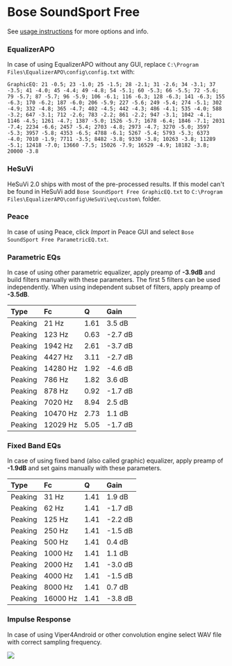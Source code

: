 # Bose SoundSport Free
See [usage instructions](https://github.com/jaakkopasanen/AutoEq#usage) for more options and info.

### EqualizerAPO
In case of using EqualizerAPO without any GUI, replace `C:\Program Files\EqualizerAPO\config\config.txt`
with:
```
GraphicEQ: 21 -0.5; 23 -1.0; 25 -1.5; 28 -2.1; 31 -2.6; 34 -3.1; 37 -3.5; 41 -4.0; 45 -4.4; 49 -4.8; 54 -5.1; 60 -5.3; 66 -5.5; 72 -5.6; 79 -5.7; 87 -5.7; 96 -5.9; 106 -6.1; 116 -6.3; 128 -6.3; 141 -6.3; 155 -6.3; 170 -6.2; 187 -6.0; 206 -5.9; 227 -5.6; 249 -5.4; 274 -5.1; 302 -4.9; 332 -4.8; 365 -4.7; 402 -4.5; 442 -4.3; 486 -4.1; 535 -4.0; 588 -3.2; 647 -3.1; 712 -2.6; 783 -2.2; 861 -2.2; 947 -3.1; 1042 -4.1; 1146 -4.5; 1261 -4.7; 1387 -5.0; 1526 -5.7; 1678 -6.4; 1846 -7.1; 2031 -7.4; 2234 -6.6; 2457 -5.4; 2703 -4.8; 2973 -4.7; 3270 -5.0; 3597 -5.3; 3957 -5.8; 4353 -6.5; 4788 -6.1; 5267 -5.4; 5793 -5.3; 6373 -4.0; 7010 -1.9; 7711 -3.5; 8482 -3.8; 9330 -3.8; 10263 -3.8; 11289 -5.1; 12418 -7.0; 13660 -7.5; 15026 -7.9; 16529 -4.9; 18182 -3.8; 20000 -3.8
```

### HeSuVi
HeSuVi 2.0 ships with most of the pre-processed results. If this model can't be found in HeSuVi add
`Bose SoundSport Free GraphicEQ.txt` to `C:\Program Files\EqualizerAPO\config\HeSuVi\eq\custom\` folder.

### Peace
In case of using Peace, click *Import* in Peace GUI and select `Bose SoundSport Free ParametricEQ.txt`.

### Parametric EQs
In case of using other parametric equalizer, apply preamp of **-3.9dB** and build filters manually
with these parameters. The first 5 filters can be used independently.
When using independent subset of filters, apply preamp of **-3.5dB**.

| Type    | Fc       |    Q | Gain    |
|:--------|:---------|:-----|:--------|
| Peaking | 21 Hz    | 1.61 | 3.5 dB  |
| Peaking | 123 Hz   | 0.63 | -2.7 dB |
| Peaking | 1942 Hz  | 2.61 | -3.7 dB |
| Peaking | 4427 Hz  | 3.11 | -2.7 dB |
| Peaking | 14280 Hz | 1.92 | -4.6 dB |
| Peaking | 786 Hz   | 1.82 | 3.6 dB  |
| Peaking | 878 Hz   | 0.92 | -1.7 dB |
| Peaking | 7020 Hz  | 8.94 | 2.5 dB  |
| Peaking | 10470 Hz | 2.73 | 1.1 dB  |
| Peaking | 12029 Hz | 5.05 | -1.7 dB |

### Fixed Band EQs
In case of using fixed band (also called graphic) equalizer, apply preamp of **-1.9dB** and set
gains manually with these parameters.

| Type    | Fc       |    Q | Gain    |
|:--------|:---------|:-----|:--------|
| Peaking | 31 Hz    | 1.41 | 1.9 dB  |
| Peaking | 62 Hz    | 1.41 | -1.7 dB |
| Peaking | 125 Hz   | 1.41 | -2.2 dB |
| Peaking | 250 Hz   | 1.41 | -1.5 dB |
| Peaking | 500 Hz   | 1.41 | 0.4 dB  |
| Peaking | 1000 Hz  | 1.41 | 1.1 dB  |
| Peaking | 2000 Hz  | 1.41 | -3.0 dB |
| Peaking | 4000 Hz  | 1.41 | -1.5 dB |
| Peaking | 8000 Hz  | 1.41 | 0.7 dB  |
| Peaking | 16000 Hz | 1.41 | -3.8 dB |

### Impulse Response
In case of using Viper4Android or other convolution engine select WAV file with correct sampling frequency.

![](https://raw.githubusercontent.com/jaakkopasanen/AutoEq/master/results/rtings/avg/Bose%20SoundSport%20Free/Bose%20SoundSport%20Free.png)